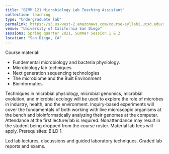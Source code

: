 ```yaml
---
title: "BIMM 121 Microbiology Lab Teaching Assistant"
collection: teaching
type: "Undergraduate lab"
permalink: https://s3.us-west-2.amazonaws.com/course-syllabi.ucsd.edu/syllabi/WI20/995911.pdf?X-Amz-Expires=86400&X-Amz-Algorithm=AWS4-HMAC-SHA256&X-Amz-Credential=AKIAQJOAIALT3422W2MX/20240824/us-west-2/s3/aws4_request&X-Amz-Date=20240824T065523Z&X-Amz-SignedHeaders=host&X-Amz-Signature=1af1aa54be39e323ec4b48e72589d193057f5d786e3842ba09e346fd4a3c7e52
venue: "University of California San Diego"
sessions: Spring quarter 2021, Summer Session 1 & 2
location: "San Diego, CA"
---
```

Course material:
- Fundemental microbiology and bacteria physiology.
- Microbiology lab techniques
- Next generation sequencing technologies
- The microbiome and the Built Environment
- Bioinformatics

Techniques in microbial physiology, microbial genomics, microbial evolution, and microbial ecology will be used to explore the role of microbes in industry, health, and the environment. Inquiry-based experiments will cover the fundamentals of both working with live microscopic organisms at the bench and bioinformatically analyzing their genomes at the computer. Attendance at the first lecture/lab is required. Nonattendance may result in the student being dropped from the course roster. Material lab fees will apply. Prerequisites: BILD 1.

Led lab lectures, discussions and guided laboratory techniques. Graded lab reports and exams.

